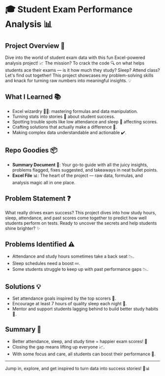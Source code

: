

# 🎓 Student Exam Performance Analysis 📊

## Project Overview 🚀
Dive into the world of student exam data with this fun Excel-powered analysis project! 📈 The mission? To crack the code 🔍 on what helps students ace their exams — is it how much they study? Sleep? Attend class? Let's find out together! This project showcases my problem-solving skills and knack for turning raw numbers into meaningful insights. 💡

## What I Learned 📚
- Excel wizardry 🧙‍♂️: mastering formulas and data manipulation.
- Turning stats into stories 📖 about student success.
- Spotting trouble spots like low attendance and sleep 🛌 affecting scores.
- Crafting solutions that actually make a difference 🎯.
- Making complex data understandable and actionable ✔️.

## Repo Goodies 📦
- **Summary Document** 📃: Your go-to guide with all the juicy insights, problems flagged, fixes suggested, and takeaways in neat bullet points.
- **Excel File** 📊: The heart of the project — raw data, formulas, and analysis magic all in one place.

## Problem Statement ❓
What really drives exam success? This project dives into how study hours, sleep, attendance, and past scores come together to predict how well students perform on tests. Ready to uncover the secrets and help students shine brighter? ✨

## Problems Identified ⚠️
- Attendance and study hours sometimes take a back seat 📉.
- Sleep schedules need a boost 💤.
- Some students struggle to keep up with past performance gaps 📉.

## Solutions 💡
- Set attendance goals inspired by the top scorers 🎯.
- Encourage at least 7 hours of quality sleep each night 🌙.
- Mentor and support students lagging behind to build better study habits 🤝.

## Summary 📝
- Better attendance, sleep, and study time = happier exam scores! 🎉
- Closing the gap means lifting up everyone 📈.
- With some focus and care, all students can boost their performance 🌟.

***

Jump in, explore, and get inspired to turn data into success stories! 🚀📊

